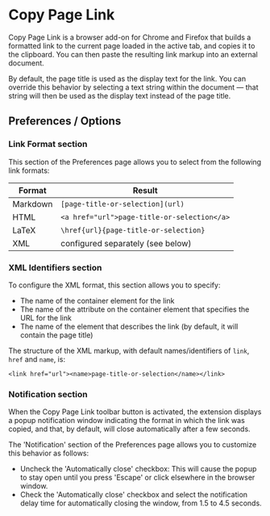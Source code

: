 # Copy Page Link

Copy Page Link is a browser add-on for Chrome and Firefox that builds a
formatted link to the current page loaded in the active tab, and copies it
to the clipboard. You can then paste the resulting link markup into an
external document.

By default, the page title is used as the display text for the link. You can
override this behavior by selecting a text string within the document — that
string will then be used as the display text instead of the page title.

## Preferences / Options

### Link Format section

This section of the Preferences page allows you to select from the following
link formats:

| Format   | Result                                      |
| -------- | ------------------------------------------- |
| Markdown | `[page-title-or-selection](url)`            |
| HTML     | `<a href="url">page-title-or-selection</a>` |
| LaTeX    | `\href{url}{page-title-or-selection}`       |
| XML      | configured separately (see below)           |

### XML Identifiers section

To configure the XML format, this section allows you to specify:

* The name of the container element for the link
* The name of the attribute on the container element that specifies the URL
  for the link
* The name of the element that describes the link (by default, it will contain
  the page title)

The structure of the XML markup, with default names/identifiers of `link`,
`href` and `name`, is:

`<link href="url"><name>page-title-or-selection</name></link>`

### Notification section

When the Copy Page Link toolbar button is activated, the extension displays a
popup notification window indicating the format in which the link was copied,
and that, by default, will close automatically after a few seconds.

The 'Notification' section of the Preferences page allows you to customize
this behavior as follows:

* Uncheck the 'Automatically close' checkbox: This will cause the popup to
  stay open until you press 'Escape' or click elsewhere in the browser window.
* Check the 'Automatically close' checkbox and select the notification delay
  time for automatically closing the window, from 1.5 to 4.5 seconds.
